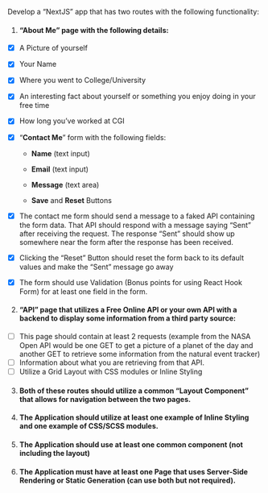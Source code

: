 Develop a “NextJS” app that has two routes with the following functionality:

 1. #### “**About Me**” page with the following details:
 
 - [x] A Picture of yourself
 - [x] Your Name
 - [x] Where you went to College/University
 - [x] An interesting fact about yourself or something you enjoy doing in your free time
 - [x] How long you’ve worked at CGI

 - [x] “**Contact Me**” form with the following fields:

    - **Name** (text input)

    - **Email** (text input)

    - **Message** (text area)

    - **Save** and **Reset** Buttons

 - [x] The contact me form should send a message to a faked API containing the form data. That API should respond with a message saying “Sent” after receiving the request. The response “Sent” should show up somewhere near the form after the response has been received.
 - [x] Clicking the “Reset” Button should reset the form back to its default values and make the “Sent” message go away
 - [x] The form should use Validation (Bonus points for using React Hook Form) for at least one field in the form.

2. #### “**API**” page that utilizes a Free Online API or your own API with a backend to display some information from a third party source:

 - [ ] This page should contain at least 2 requests (example from the NASA Open API would be one GET to get a picture of a planet of the day and another GET to retrieve some information from the natural event tracker)
 - [ ] Information about what you are retrieving from that API.
 - [ ] Utilize a Grid Layout with CSS modules or Inline Styling

3. #### Both of these routes should utilize a common “Layout Component” that allows for navigation between the two pages.

4. #### The Application should utilize at least one example of Inline Styling and one example of CSS/SCSS modules.

5. #### The Application should use at least one common component (not including the layout)

6. #### The Application must have at least one Page that uses Server-Side Rendering or Static Generation (can use both but not required).